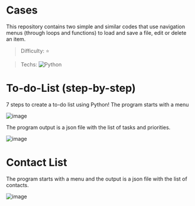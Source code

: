 # Cases
This repository contains two simple and similar codes that use navigation menus (through loops and functions) to load and save a file, edit or delete an item.

> Difficulty: ⭐

> Techs: ![Python](https://img.shields.io/badge/python-3670A0?style=for-the-badge&logo=python&logoColor=ffdd54)


# To-do-List (step-by-step)
7 steps to create a to-do list using Python!
The program starts with a menu

![image](https://github.com/user-attachments/assets/bb130db0-89b0-4d37-82e4-c89eea2914f3)

The program output is a json file with the list of tasks and priorities.

![image](https://github.com/user-attachments/assets/e9db032b-db48-491f-bbe7-4bee7148097a)

# Contact List
The program starts with a menu and the output is a json file with the list of contacts.

![image](https://github.com/user-attachments/assets/ee70d0e4-7f32-4ce6-8e08-ebf2ad2616ca)


